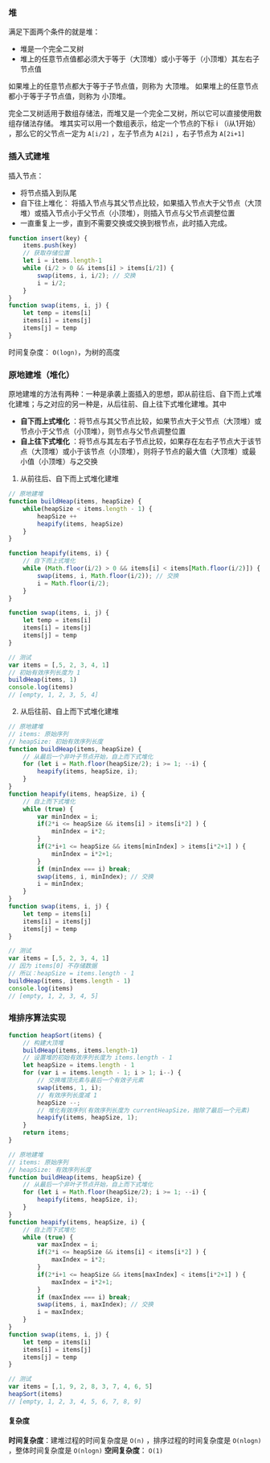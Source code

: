 ### 堆
满足下面两个条件的就是堆：
- 堆是一个完全二叉树
- 堆上的任意节点值都必须大于等于（大顶堆）或小于等于（小顶堆）其左右子节点值

如果堆上的任意节点都大于等于子节点值，则称为 大顶堆。
如果堆上的任意节点都小于等于子节点值，则称为 小顶堆。

完全二叉树适用于数组存储法，而堆又是一个完全二叉树，所以它可以直接使用数组存储法存储。
堆其实可以用一个数组表示，给定一个节点的下标 i （i从1开始） ，那么它的父节点一定为 `A[i/2]` ，左子节点为 `A[2i]` ，右子节点为 `A[2i+1]`

### 插入式建堆
插入节点：
- 将节点插入到队尾
- 自下往上堆化： 将插入节点与其父节点比较，如果插入节点大于父节点（大顶堆）或插入节点小于父节点（小顶堆），则插入节点与父节点调整位置
- 一直重复上一步，直到不需要交换或交换到根节点，此时插入完成。
```js
function insert(key) {
    items.push(key)
    // 获取存储位置
    let i = items.length-1 
    while (i/2 > 0 && items[i] > items[i/2]) {  
        swap(items, i, i/2); // 交换 
        i = i/2; 
    }
}  
function swap(items, i, j) {
    let temp = items[i]
    items[i] = items[j]
    items[j] = temp
}
```
时间复杂度： `O(logn)`，为树的高度

### 原地建堆（堆化）
原地建堆的方法有两种：一种是承袭上面插入的思想，即从前往后、自下而上式堆化建堆；与之对应的另一种是，从后往前、自上往下式堆化建堆。其中
- **自下而上式堆化** ：将节点与其父节点比较，如果节点大于父节点（大顶堆）或节点小于父节点（小顶堆），则节点与父节点调整位置
- **自上往下式堆化** ：将节点与其左右子节点比较，如果存在左右子节点大于该节点（大顶堆）或小于该节点（小顶堆），则将子节点的最大值（大顶堆）或最小值（小顶堆）与之交换

1. 从前往后、自下而上式堆化建堆
```js
// 原地建堆
function buildHeap(items, heapSize) {
    while(heapSize < items.length - 1) {
        heapSize ++
        heapify(items, heapSize)
    }
}

function heapify(items, i) {
    // 自下而上式堆化
    while (Math.floor(i/2) > 0 && items[i] < items[Math.floor(i/2)]) {  
        swap(items, i, Math.floor(i/2)); // 交换 
        i = Math.floor(i/2); 
    }
}  

function swap(items, i, j) {
    let temp = items[i]
    items[i] = items[j]
    items[j] = temp
}

// 测试
var items = [,5, 2, 3, 4, 1]
// 初始有效序列长度为 1
buildHeap(items, 1)
console.log(items)
// [empty, 1, 2, 3, 5, 4]
```
2. 从后往前、自上而下式堆化建堆
```js
// 原地建堆
// items: 原始序列
// heapSize: 初始有效序列长度
function buildHeap(items, heapSize) {
    // 从最后一个非叶子节点开始，自上而下式堆化
    for (let i = Math.floor(heapSize/2); i >= 1; --i) {    
        heapify(items, heapSize, i);  
    }
}
function heapify(items, heapSize, i) {
    // 自上而下式堆化
    while (true) {
        var minIndex = i;
        if(2*i <= heapSize && items[i] > items[i*2] ) {
            minIndex = i*2;
        }
        if(2*i+1 <= heapSize && items[minIndex] > items[i*2+1] ) {
            minIndex = i*2+1;
        }
        if (minIndex === i) break;
        swap(items, i, minIndex); // 交换 
        i = minIndex; 
    }
}  
function swap(items, i, j) {
    let temp = items[i]
    items[i] = items[j]
    items[j] = temp
}

// 测试
var items = [,5, 2, 3, 4, 1]
// 因为 items[0] 不存储数据
// 所以：heapSize = items.length - 1
buildHeap(items, items.length - 1)
console.log(items)
// [empty, 1, 2, 3, 4, 5]
```

### 堆排序算法实现
```js
function heapSort(items) {
    // 构建大顶堆
    buildHeap(items, items.length-1)
    // 设置堆的初始有效序列长度为 items.length - 1
    let heapSize = items.length - 1
    for (var i = items.length - 1; i > 1; i--) {
        // 交换堆顶元素与最后一个有效子元素
        swap(items, 1, i);
        // 有效序列长度减 1
        heapSize --;
        // 堆化有效序列(有效序列长度为 currentHeapSize，抛除了最后一个元素)
        heapify(items, heapSize, 1);
    }
    return items;
}

// 原地建堆
// items: 原始序列
// heapSize: 有效序列长度
function buildHeap(items, heapSize) {
    // 从最后一个非叶子节点开始，自上而下式堆化
    for (let i = Math.floor(heapSize/2); i >= 1; --i) {    
        heapify(items, heapSize, i);  
    }
}
function heapify(items, heapSize, i) {
    // 自上而下式堆化
    while (true) {
        var maxIndex = i;
        if(2*i <= heapSize && items[i] < items[i*2] ) {
            maxIndex = i*2;
        }
        if(2*i+1 <= heapSize && items[maxIndex] < items[i*2+1] ) {
            maxIndex = i*2+1;
        }
        if (maxIndex === i) break;
        swap(items, i, maxIndex); // 交换 
        i = maxIndex; 
    }
}  
function swap(items, i, j) {
    let temp = items[i]
    items[i] = items[j]
    items[j] = temp
}

// 测试
var items = [,1, 9, 2, 8, 3, 7, 4, 6, 5]
heapSort(items)
// [empty, 1, 2, 3, 4, 5, 6, 7, 8, 9]
```

#### 复杂度
**时间复杂度**：建堆过程的时间复杂度是 `O(n)` ，排序过程的时间复杂度是 `O(nlogn)` ，整体时间复杂度是 `O(nlogn)`
**空间复杂度**： `O(1)`

